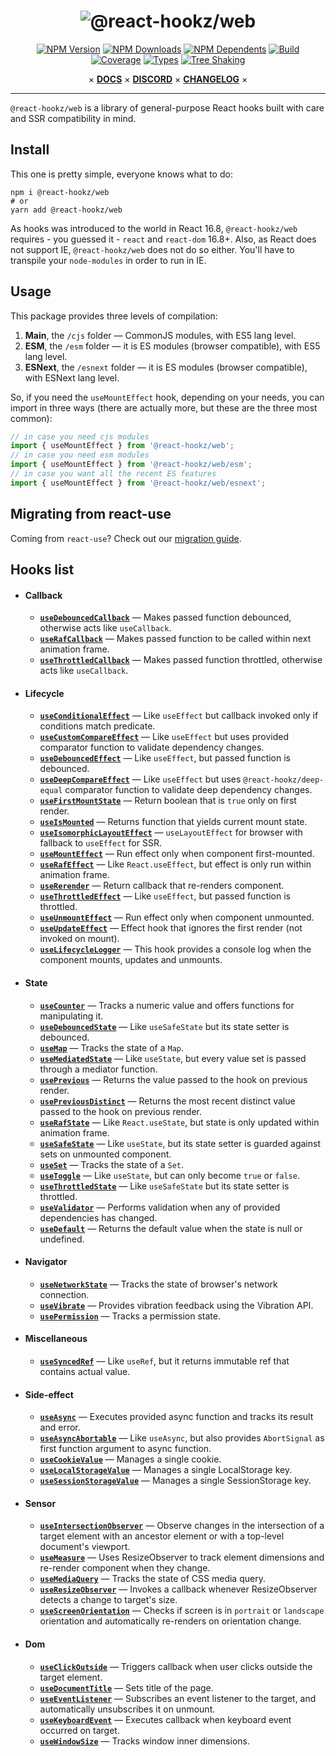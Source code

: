 <div align="center">

# ![@react-hookz/web](.github/logo.png)

[![NPM Version](https://flat.badgen.net/npm/v/@react-hookz/web)](https://www.npmjs.com/package/@react-hookz/web)
[![NPM Downloads](https://flat.badgen.net/npm/dm/@react-hookz/web)](https://www.npmjs.com/package/@react-hookz/web)
[![NPM Dependents](https://flat.badgen.net/npm/dependents/@react-hookz/web)](https://www.npmjs.com/package/@react-hookz/web)
[![Build](https://img.shields.io/github/workflow/status/react-hookz/web/CI?style=flat-square)](https://github.com/react-hookz/web/actions)
[![Coverage](https://flat.badgen.net/codecov/c/github/react-hookz/web)](https://app.codecov.io/gh/react-hookz/web)
[![Types](https://flat.badgen.net/npm/types/@react-hookz/web)](https://www.npmjs.com/package/@react-hookz/web)
[![Tree Shaking](https://flat.badgen.net/bundlephobia/tree-shaking/@react-hookz/web)](https://bundlephobia.com/result?p=@react-hookz/web)

× **[DOCS](https://react-hookz.github.io/web/)** × **[DISCORD](https://discord.gg/Fjwphtu65f)** ×
**[CHANGELOG](https://github.com/react-hookz/web/blob/master/CHANGELOG.md)** ×

</div>

---

`@react-hookz/web` is a library of general-purpose React hooks built with care and SSR compatibility
in mind.

## Install

This one is pretty simple, everyone knows what to do:

```shell
npm i @react-hookz/web
# or
yarn add @react-hookz/web
```

As hooks was introduced to the world in React 16.8, `@react-hookz/web` requires - you guessed it -
`react` and `react-dom` 16.8+.
Also, as React does not support IE, `@react-hookz/web` does not do so either. You'll have to
transpile your `node-modules` in order to run in IE.

## Usage

This package provides three levels of compilation:

1. **Main**, the `/cjs` folder — CommonJS modules, with ES5 lang level.
2. **ESM**, the `/esm` folder — it is ES modules (browser compatible), with ES5 lang level.
3. **ESNext**, the `/esnext` folder — it is ES modules (browser compatible), with ESNext lang level.

So, if you need the `useMountEffect` hook, depending on your needs, you can import in three ways
(there are actually more, but these are the three most common):

```ts
// in case you need cjs modules
import { useMountEffect } from '@react-hookz/web';
// in case you need esm modules
import { useMountEffect } from '@react-hookz/web/esm';
// in case you want all the recent ES features
import { useMountEffect } from '@react-hookz/web/esnext';
```

## Migrating from react-use

Coming from `react-use`? Check out our
[migration guide](https://react-hookz.github.io/web/?path=/docs/migrating-from-react-use--page).

## Hooks list

- #### Callback

  - [**`useDebouncedCallback`**](https://react-hookz.github.io/web/?path=/docs/callback-usedebouncedcallback--example)
    — Makes passed function debounced, otherwise acts like `useCallback`.
  - [**`useRafCallback`**](https://react-hookz.github.io/web/?path=/docs/callback-userafcallback--example)
    — Makes passed function to be called within next animation frame.
  - [**`useThrottledCallback`**](https://react-hookz.github.io/web/?path=/docs/callback-usethrottledcallback--example)
    — Makes passed function throttled, otherwise acts like `useCallback`.

- #### Lifecycle

  - [**`useConditionalEffect`**](https://react-hookz.github.io/web/?path=/docs/lifecycle-useconditionaleffect--example)
    — Like `useEffect` but callback invoked only if conditions match predicate.
  - [**`useCustomCompareEffect`**](https://react-hookz.github.io/web/?path=/docs/lifecycle-usecustomcompareeffect--example)
    — Like `useEffect` but uses provided comparator function to validate dependency changes.
  - [**`useDebouncedEffect`**](https://react-hookz.github.io/web/?path=/docs/lifecycle-usedebouncedeffect--example)
    — Like `useEffect`, but passed function is debounced.
  - [**`useDeepCompareEffect`**](https://react-hookz.github.io/web/?path=/docs/lifecycle-usedeepcompareeffect--example)
    — Like `useEffect` but uses `@react-hookz/deep-equal` comparator function to validate deep
    dependency changes.
  - [**`useFirstMountState`**](https://react-hookz.github.io/web/?path=/docs/lifecycle-usefirstmountstate--example)
    — Return boolean that is `true` only on first render.
  - [**`useIsMounted`**](https://react-hookz.github.io/web/?path=/docs/lifecycle-useismounted--example)
    — Returns function that yields current mount state.
  - [**`useIsomorphicLayoutEffect`**](https://react-hookz.github.io/web/?path=/docs/lifecycle-useisomorphiclayouteffect--page)
    — `useLayoutEffect` for browser with fallback to `useEffect` for SSR.
  - [**`useMountEffect`**](https://react-hookz.github.io/web/?path=/docs/lifecycle-usemounteffect--example)
    — Run effect only when component first-mounted.
  - [**`useRafEffect`**](https://react-hookz.github.io/web/?path=/docs/lifecycle-useRafEffect--example)
    — Like `React.useEffect`, but effect is only run within animation frame.
  - [**`useRerender`**](https://react-hookz.github.io/web/?path=/docs/lifecycle-usererender--example)
    — Return callback that re-renders component.
  - [**`useThrottledEffect`**](https://react-hookz.github.io/web/?path=/docs/lifecycle-usethrottledeffect--example)
    — Like `useEffect`, but passed function is throttled.
  - [**`useUnmountEffect`**](https://react-hookz.github.io/web/?path=/docs/lifecycle-useunmounteffect--example)
    — Run effect only when component unmounted.
  - [**`useUpdateEffect`**](https://react-hookz.github.io/web/?path=/docs/lifecycle-useupdateeffect--example)
    — Effect hook that ignores the first render (not invoked on mount).
  - [**`useLifecycleLogger`**](https://react-hookz.github.io/web/?path=/docs/lifecycle-uselifecycleLogger--example)
    — This hook provides a console log when the component mounts, updates and unmounts.

- #### State

  - [**`useCounter`**](https://react-hookz.github.io/web/?path=/docs/state-usecounter--example)
    — Tracks a numeric value and offers functions for manipulating it.
  - [**`useDebouncedState`**](https://react-hookz.github.io/web/?path=/docs/state-usedebouncedstate--example)
    — Like `useSafeState` but its state setter is debounced.
  - [**`useMap`**](https://react-hookz.github.io/web/?path=/docs/state-usemap--example) — Tracks the
    state of a `Map`.
  - [**`useMediatedState`**](https://react-hookz.github.io/web/?path=/docs/state-usemediatedstate--example)
    — Like `useState`, but every value set is passed through a mediator function.
  - [**`usePrevious`**](https://react-hookz.github.io/web/?path=/docs/state-useprevious--example) —
    Returns the value passed to the hook on previous render.
  - [**`usePreviousDistinct`**](https://react-hookz.github.io/web/?path=/docs/state-usepreviousdistinct--example) —
    Returns the most recent distinct value passed to the hook on previous render.
  - [**`useRafState`**](https://react-hookz.github.io/web/?path=/docs/state-userafstate--example) —
    Like `React.useState`, but state is only updated within animation frame.
  - [**`useSafeState`**](https://react-hookz.github.io/web/?path=/docs/state-usesafestate--page) —
    Like `useState`, but its state setter is guarded against sets on unmounted component.
  - [**`useSet`**](https://react-hookz.github.io/web/?path=/docs/state-useset--example) — Tracks the
    state of a `Set`.
  - [**`useToggle`**](https://react-hookz.github.io/web/?path=/docs/state-usetoggle--example) — Like
    `useState`, but can only become `true` or `false`.
  - [**`useThrottledState`**](https://react-hookz.github.io/web/?path=/docs/state-usethrottledstate--example)
    — Like `useSafeState` but its state setter is throttled.
  - [**`useValidator`**](https://react-hookz.github.io/web/?path=/docs/state-usevalidator--example)
    — Performs validation when any of provided dependencies has changed.
  - [**`useDefault`**](https://react-hookz.github.io/web/?path=/docs/state-usedefault--example)
    — Returns the default value when the state is null or undefined.

- #### Navigator

  - [**`useNetworkState`**](https://react-hookz.github.io/web/?path=/docs/navigator-usenetworkstate--example)
    — Tracks the state of browser's network connection.
  - [**`useVibrate`**](https://react-hookz.github.io/web/?path=/docs/navigator-usevibrate--example)
    — Provides vibration feedback using the Vibration API.
  - [**`usePermission`**](https://react-hookz.github.io/web/?path=/docs/navigator-usepermission--example)
    — Tracks a permission state.

- #### Miscellaneous

  - [**`useSyncedRef`**](https://react-hookz.github.io/web/?path=/docs/miscellaneous-usesyncedref--example)
    — Like `useRef`, but it returns immutable ref that contains actual value.

- #### Side-effect

  - [**`useAsync`**](https://react-hookz.github.io/web/?path=/docs/side-effect-useasync--example) —
    Executes provided async function and tracks its result and error.
  - [**`useAsyncAbortable`**](https://react-hookz.github.io/web/?path=/docs/side-effect-useasyncabortable--example)
    — Like `useAsync`, but also provides `AbortSignal` as first function argument to async function.
  - [**`useCookieValue`**](https://react-hookz.github.io/web/?path=/docs/side-effect-usecookievalue--example)
    — Manages a single cookie.
  - [**`useLocalStorageValue`**](https://react-hookz.github.io/web/?path=/docs/side-effect-uselocalstoragevalue--example)
    — Manages a single LocalStorage key.
  - [**`useSessionStorageValue`**](https://react-hookz.github.io/web/?path=/docs/side-effect-usesessionstoragevalue--example)
    — Manages a single SessionStorage key.

- #### Sensor

  - [**`useIntersectionObserver`**](https://react-hookz.github.io/web/?path=/docs/sensor-useintersectionobserver--example)
    — Observe changes in the intersection of a target element with an ancestor element or with a
    top-level document's viewport.
  - [**`useMeasure`**](https://react-hookz.github.io/web/?path=/docs/sensor-usemeasure--example) —
    Uses ResizeObserver to track element dimensions and re-render component when they change.
  - [**`useMediaQuery`**](https://react-hookz.github.io/web/?path=/docs/sensor-usemediaquery--example)
    — Tracks the state of CSS media query.
  - [**`useResizeObserver`**](https://react-hookz.github.io/web/?path=/docs/sensor-useresizeobserver--example)
    — Invokes a callback whenever ResizeObserver detects a change to target's size.
  - [**`useScreenOrientation`**](https://react-hookz.github.io/web/?path=/docs/sensor-usescreenorientation--example)
    — Checks if screen is in `portrait` or `landscape` orientation and automatically re-renders on
    orientation change.

- #### Dom

  - [**`useClickOutside`**](https://react-hookz.github.io/web/?path=/docs/dom-useclickoutside--example)
    — Triggers callback when user clicks outside the target element.
  - [**`useDocumentTitle`**](https://react-hookz.github.io/web/?path=/docs/dom-usedocumenttitle--example)
    — Sets title of the page.
  - [**`useEventListener`**](https://react-hookz.github.io/web/?path=/docs/dom-useeventlistener--example)
    — Subscribes an event listener to the target, and automatically unsubscribes it on unmount.
  - [**`useKeyboardEvent`**](https://react-hookz.github.io/web/?path=/docs/dom-usekeyboardevent--example)
    — Executes callback when keyboard event occurred on target.
  - [**`useWindowSize`**](https://react-hookz.github.io/web/?path=/docs/dom-usewindowsize--example)
    — Tracks window inner dimensions.
